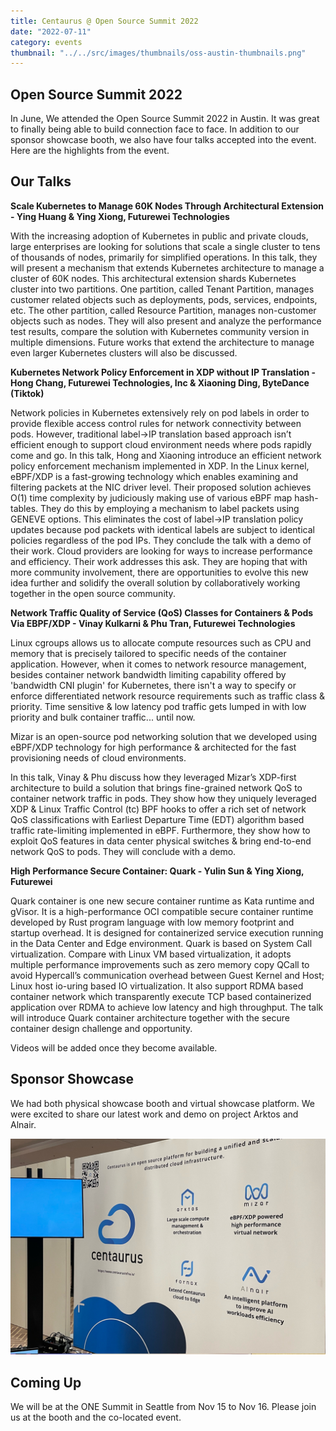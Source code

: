 ```yaml
---
title: Centaurus @ Open Source Summit 2022
date: "2022-07-11"
category: events
thumbnail: "../../src/images/thumbnails/oss-austin-thumbnails.png"
---
```


## Open Source Summit 2022

In June, We attended the Open Source Summit 2022 in Austin. It was great to finally being able to build connection face to face. In addition to our sponsor showcase booth, we also have four talks accepted into the event.   Here are the highlights from the event. 

## Our Talks 


**Scale Kubernetes to Manage 60K Nodes Through Architectural Extension - Ying Huang & Ying Xiong, Futurewei Technologies** 

With the increasing adoption of Kubernetes in public and private clouds, large enterprises are looking for solutions that scale a single cluster to tens of thousands of nodes, primarily for simplified operations. In this talk, they will present a mechanism that extends Kubernetes architecture to manage a cluster of 60K nodes. This architectural extension shards Kubernetes cluster into two partitions. One partition, called Tenant Partition, manages customer related objects such as deployments, pods, services, endpoints, etc. The other partition, called Resource Partition, manages non-customer objects such as nodes. They will also present and analyze the performance test results, compare the solution with Kubernetes community version in multiple dimensions. Future works that extend the architecture to manage even larger Kubernetes clusters will also be discussed.

**Kubernetes Network Policy Enforcement in XDP without IP Translation - Hong Chang, Futurewei Technologies, Inc & Xiaoning Ding, ByteDance (Tiktok)**

Network policies in Kubernetes extensively rely on pod labels in order to provide flexible access control rules for network connectivity between pods. However, traditional label->IP translation based approach isn’t efficient enough to support cloud environment needs where pods rapidly come and go. In this talk, Hong and Xiaoning introduce an efficient network policy enforcement mechanism implemented in XDP. In the Linux kernel, eBPF/XDP is a fast-growing technology which enables examining and filtering packets at the NIC driver level. Their proposed solution achieves O(1) time complexity by judiciously making use of various eBPF map hash-tables. They do this by employing a mechanism to label packets using GENEVE options. This eliminates the cost of label->IP translation policy updates because pod packets with identical labels are subject to identical policies regardless of the pod IPs. They conclude the talk with a demo of their work. Cloud providers are looking for ways to increase performance and efficiency. Their work addresses this ask. They are hoping that with more community involvement, there are opportunities to evolve this new idea further and solidify the overall solution by collaboratively working together in the open source community.
 

**Network Traffic Quality of Service (QoS) Classes for Containers & Pods Via EBPF/XDP - Vinay Kulkarni & Phu Tran, Futurewei Technologies** 

Linux cgroups allows us to allocate compute resources such as CPU and memory that is precisely tailored to specific needs of the container application. However, when it comes to network resource management, besides container network bandwidth limiting capability offered by 'bandwidth CNI plugin' for Kubernetes, there isn't a way to specify or enforce differentiated network resource requirements such as traffic class & priority. Time sensitive & low latency pod traffic gets lumped in with low priority and bulk container traffic... until now.

Mizar is an open-source pod networking solution that we developed using eBPF/XDP technology for high performance & architected for the fast provisioning needs of cloud environments.

In this talk, Vinay & Phu discuss how they leveraged Mizar’s XDP-first architecture to build a solution that brings fine-grained network QoS to container network traffic in pods. They show how they uniquely leveraged XDP & Linux Traffic Control (tc) BPF hooks to offer a rich set of network QoS classifications with Earliest Departure Time (EDT) algorithm based traffic rate-limiting implemented in eBPF. Furthermore, they show how to exploit QoS features in data center physical switches & bring end-to-end network QoS to pods. They will conclude with a demo.

**High Performance Secure Container: Quark - Yulin Sun & Ying Xiong, Futurewei**

Quark container is one new secure container runtime as Kata runtime and gVisor. It is a high-performance OCI compatible secure container runtime developed by Rust program language with low memory footprint and startup overhead. It is designed for containerized service execution running in the Data Center and Edge environment. Quark is based on System Call virtualization. Compare with Linux VM based virtualization, it adopts multiple performance improvements such as zero memory copy QCall to avoid Hypercall’s communication overhead between Guest Kernel and Host; Linux host io-uring based IO virtualization. It also support RDMA based container network which transparently execute TCP based containerized application over RDMA to achieve low latency and high throughput. The talk will introduce Quark container architecture together with the secure container design challenge and opportunity.

Videos will be added once they become available. 


## Sponsor Showcase 

We had both physical showcase booth and virtual showcase platform. We were excited to share our latest work and demo on project Arktos and Alnair.   

![Booth photo](images/Booth.PNG)

## Coming Up

We will be at the ONE Summit in Seattle from Nov 15 to Nov 16. Please join us at the booth and the co-located event.  
